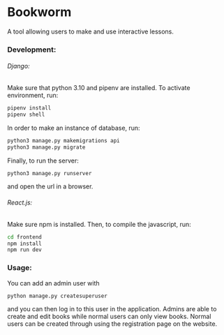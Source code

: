 # Bookworm

A tool allowing users to make and use interactive lessons.

### Development:

###### Django:

Make sure that python 3.10 and pipenv are installed. To activate environment, run:

```bash
pipenv install
pipenv shell
```

In order to make an instance of database, run:

```bash
python3 manage.py makemigrations api
python3 manage.py migrate
```

Finally, to run the server:

```bash
python3 manage.py runserver
```

and open the url in a browser.

###### React.js:

Make sure npm is installed. Then, to compile the javascript, run:

```bash
cd frontend
npm install
npm run dev
```

### Usage:

You can add an admin user with

```bash
python manage.py createsuperuser
```

and you can then log in to this user in the application. Admins are able to create and edit books while normal users can only view books. Normal users can be created through using the registration page on the website.
